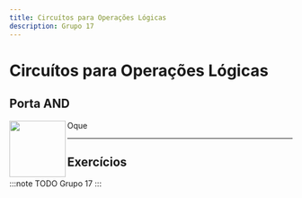 ```yaml
---
title: Circuítos para Operações Lógicas
description: Grupo 17
---
```


# Circuítos para Operações Lógicas

## Porta AND

<img align="left" width="100" height="100" src="https://picsum.photos/100/100">

<p>Oque</p> 

---

## Exercícios

:::note TODO
Grupo 17
:::
